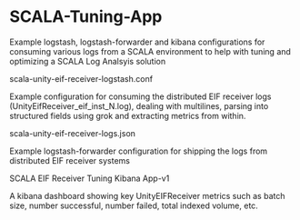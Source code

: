 SCALA-Tuning-App
================

Example logstash, logstash-forwarder and kibana configurations for consuming various logs from a SCALA environment to help with tuning and optimizing a SCALA Log Analsyis solution

scala-unity-eif-receiver-logstash.conf

Example configuration for consuming the distributed EIF receiver logs (UnityEifReceiver_eif_inst_N.log), dealing with multilines, parsing into structured fields using grok and extracting metrics from within.

scala-unity-eif-receiver-logs.json

Example logstash-forwarder configuration for shipping the logs from distributed EIF receiver systems

SCALA EIF Receiver Tuning Kibana App-v1

A kibana dashboard showing key UnityEIFReceiver metrics such as batch size, number successful, number failed, total indexed volume, etc.
